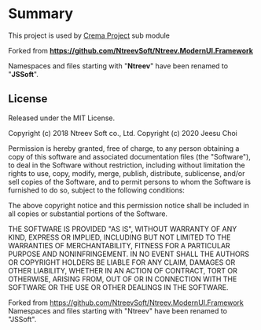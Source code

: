 # Summary

This project is used by [Crema Project](https://github.com/s2quake/crema) sub module

Forked from **<https://github.com/NtreevSoft/Ntreev.ModernUI.Framework>**

Namespaces and files starting with "**Ntreev**" have been renamed to "**JSSoft**".

## License

Released under the MIT License.

Copyright (c) 2018 Ntreev Soft co., Ltd.
Copyright (c) 2020 Jeesu Choi

Permission is hereby granted, free of charge, to any person obtaining a copy of this software and associated
documentation files (the "Software"), to deal in the Software without restriction, including without limitation the
rights to use, copy, modify, merge, publish, distribute, sublicense, and/or sell copies of the Software, and to permit
persons to whom the Software is furnished to do so, subject to the following conditions:

The above copyright notice and this permission notice shall be included in all copies or substantial portions of the
Software.

THE SOFTWARE IS PROVIDED "AS IS", WITHOUT WARRANTY OF ANY KIND, EXPRESS OR IMPLIED, INCLUDING BUT NOT LIMITED TO THE
WARRANTIES OF MERCHANTABILITY, FITNESS FOR A PARTICULAR PURPOSE AND NONINFRINGEMENT. IN NO EVENT SHALL THE AUTHORS OR
COPYRIGHT HOLDERS BE LIABLE FOR ANY CLAIM, DAMAGES OR OTHER LIABILITY, WHETHER IN AN ACTION OF CONTRACT, TORT OR
OTHERWISE, ARISING FROM, OUT OF OR IN CONNECTION WITH THE SOFTWARE OR THE USE OR OTHER DEALINGS IN THE SOFTWARE.

Forked from <https://github.com/NtreevSoft/Ntreev.ModernUI.Framework>
Namespaces and files starting with "Ntreev" have been renamed to "JSSoft".
